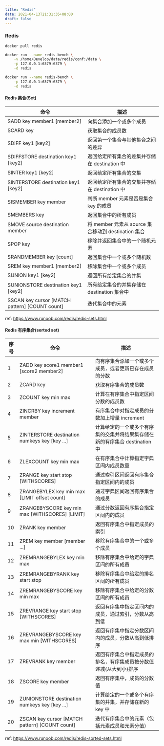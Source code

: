 ```yaml
---
title: "Redis"
date: 2021-04-13T21:31:35+08:00
draft: false
---
```


### Redis

```bash
docker pull redis

docker run --name redis-bench \
	-v /home/Develop/data/redis/conf:/data \
	-p 127.0.0.1:6379:6379 \
	-d redis

docker run --name redis-bench \
	-p 127.0.0.1:6379:6379 \
	-d redis


```



#### Redis 集合(Set)

| 命令                                           | 描述                                                |
| ---------------------------------------------- | --------------------------------------------------- |
| SADD key member1 [member2]                     | 向集合添加一个或多个成员                            |
| SCARD key                                      | 获取集合的成员数                                    |
| SDIFF key1 [key2]                              | 返回第一个集合与其他集合之间的差异                  |
| SDIFFSTORE destination key1 [key2]             | 返回给定所有集合的差集并存储在 destination 中       |
| SINTER key1 [key2]                             | 返回给定所有集合的交集                              |
| SINTERSTORE destination key1 [key2]            | 返回给定所有集合的交集并存储在 destination 中       |
| SISMEMBER key member                           | 判断 member 元素是否是集合 key 的成员               |
| SMEMBERS key                                   | 返回集合中的所有成员                                |
| SMOVE source destination member                | 将 member 元素从 source 集合移动到 destination 集合 |
| SPOP key                                       | 移除并返回集合中的一个随机元素                      |
| SRANDMEMBER key [count]                        | 返回集合中一个或多个随机数                          |
| SREM key member1 [member2]                     | 移除集合中一个或多个成员                            |
| SUNION key1 [key2]                             | 返回所有给定集合的并集                              |
| SUNIONSTORE destination key1 [key2]            | 所有给定集合的并集存储在 destination 集合中         |
| SSCAN key cursor [MATCH pattern] [COUNT count] | 迭代集合中的元素                                    |

ref: https://www.runoob.com/redis/redis-sets.html



#### Redis 有序集合(sorted set)

| 序号 | 命令                                           | 描述                                                         |
| ---- | ---------------------------------------------- | ------------------------------------------------------------ |
| 1    | ZADD key score1 member1 [score2 member2]       | 向有序集合添加一个或多个成员，或者更新已存在成员的分数       |
| 2    | ZCARD key                                      | 获取有序集合的成员数                                         |
| 3    | ZCOUNT key min max                             | 计算在有序集合中指定区间分数的成员数                         |
| 4    | ZINCRBY key increment member                   | 有序集合中对指定成员的分数加上增量 increment                 |
| 5    | ZINTERSTORE destination numkeys key [key ...]  | 计算给定的一个或多个有序集的交集并将结果集存储在新的有序集合 destination 中 |
| 6    | ZLEXCOUNT key min max                          | 在有序集合中计算指定字典区间内成员数量                       |
| 7    | ZRANGE key start stop [WITHSCORES]             | 通过索引区间返回有序集合指定区间内的成员                     |
| 8    | ZRANGEBYLEX key min max [LIMIT offset count]   | 通过字典区间返回有序集合的成员                               |
| 9    | ZRANGEBYSCORE key min max [WITHSCORES] [LIMIT] | 通过分数返回有序集合指定区间内的成员                         |
| 10   | ZRANK key member                               | 返回有序集合中指定成员的索引                                 |
| 11   | ZREM key member [member ...]                   | 移除有序集合中的一个或多个成员                               |
| 12   | ZREMRANGEBYLEX key min max                     | 移除有序集合中给定的字典区间的所有成员                       |
| 13   | ZREMRANGEBYRANK key start stop                 | 移除有序集合中给定的排名区间的所有成员                       |
| 14   | ZREMRANGEBYSCORE key min max                   | 移除有序集合中给定的分数区间的所有成员                       |
| 15   | ZREVRANGE key start stop [WITHSCORES]          | 返回有序集中指定区间内的成员，通过索引，分数从高到低         |
| 16   | ZREVRANGEBYSCORE key max min [WITHSCORES]      | 返回有序集中指定分数区间内的成员，分数从高到低排序           |
| 17   | ZREVRANK key member                            | 返回有序集合中指定成员的排名，有序集成员按分数值递减(从大到小)排序 |
| 18   | ZSCORE key member                              | 返回有序集中，成员的分数值                                   |
| 19   | ZUNIONSTORE destination numkeys key [key ...]  | 计算给定的一个或多个有序集的并集，并存储在新的 key 中        |
| 20   | ZSCAN key cursor [MATCH pattern] [COUNT count] | 迭代有序集合中的元素（包括元素成员和元素分值）               |

ref: https://www.runoob.com/redis/redis-sorted-sets.html








